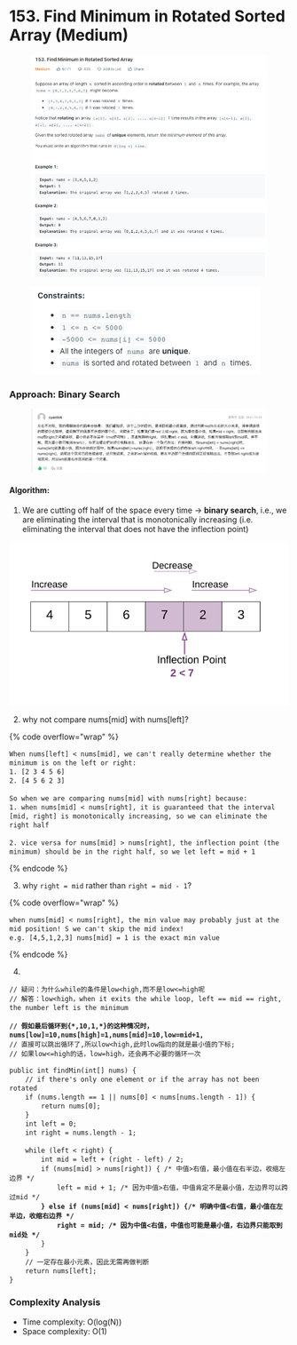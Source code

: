 # 153. Find Minimum in Rotated Sorted Array (Medium)

<figure><img src="../../../.gitbook/assets/image (136).png" alt=""><figcaption></figcaption></figure>

<figure><img src="../../../.gitbook/assets/image (137).png" alt=""><figcaption></figcaption></figure>

### Approach: Binary Search

<figure><img src="../../../.gitbook/assets/image (134).png" alt=""><figcaption></figcaption></figure>

#### Algorithm:

1. We are cutting off half of the space every time -> **binary search**, i.e., we are eliminating the interval that is monotonically increasing (i.e. eliminating the interval that does not have the inflection point)

![](<../../../.gitbook/assets/image (135).png>)

2. why not compare nums\[mid] with nums\[left]?

{% code overflow="wrap" %}
```
When nums[left] < nums[mid], we can't really determine whether the minimum is on the left or right: 
1. [2 3 4 5 6]
2. [4 5 6 2 3]

So when we are comparing nums[mid] with nums[right] because:
1. when nums[mid] < nums[right], it is guaranteed that the interval [mid, right] is monotonically increasing, so we can eliminate the right half

2. vice versa for nums[mid] > nums[right], the inflection point (the minimum) should be in the right half, so we let left = mid + 1
```
{% endcode %}

3. why `right = mid` rather than `right = mid - 1`?

{% code overflow="wrap" %}
```
when nums[mid] < nums[right], the min value may probably just at the mid position! S we can't skip the mid index!
e.g. [4,5,1,2,3] nums[mid] = 1 is the exact min value
```
{% endcode %}

4.

<pre class="language-java" data-overflow="wrap"><code class="lang-java">// 疑问：为什么while的条件是low&#x3C;high,而不是low&#x3C;=high呢
// 解答：low&#x3C;high，when it exits the while loop, left == mid == right, the number left is the minimum

<strong>// 假如最后循环到{*,10,1,*}的这种情况时，nums[low]=10,nums[high]=1,nums[mid]=10,low=mid+1,
</strong>// 直接可以跳出循环了,所以low&#x3C;high,此时low指向的就是最小值的下标;
// 如果low&#x3C;=high的话，low=high，还会再不必要的循环一次
</code></pre>

<pre class="language-java" data-overflow="wrap"><code class="lang-java">public int findMin(int[] nums) {
    // if there's only one element or if the array has not been rotated
    if (nums.length == 1 || nums[0] &#x3C; nums[nums.length - 1]) {
        return nums[0];
    }
    int left = 0;
    int right = nums.length - 1;
    
    while (left &#x3C; right) {
        int mid = left + (right - left) / 2;
        if (nums[mid] > nums[right]) { /* 中值>右值，最小值在右半边，收缩左边界 */ 
            left = mid + 1; /* 因为中值>右值，中值肯定不是最小值，左边界可以跨过mid */ 
<strong>        } else if (nums[mid] &#x3C; nums[right]) {/* 明确中值&#x3C;右值，最小值在左半边，收缩右边界 */                      
</strong><strong>            right = mid; /* 因为中值&#x3C;右值，中值也可能是最小值，右边界只能取到mid处 */ 
</strong>        }
    }
    // 一定存在最小元素，因此无需再做判断
    return nums[left];
}
</code></pre>

### Complexity Analysis

* Time complexity: O(log(N))
* Space complexity: O(1)

